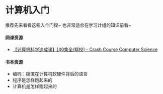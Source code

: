 # 计算机入门

推荐先来看看这些入个门捏~ 也非常适合在学习计组的知识前看~

#### 网课资源

- [【计算机科学速成课】[40集全/精校] - Crash Course Computer Science](https://www.bilibili.com/video/BV1EW411u7th?spm_id_from=333.999.0.0)

#### 书本资源

- 编码：隐匿在计算机软硬件背后的语言
- 程序是怎样跑起来的
- 计算机是怎样跑起来的

